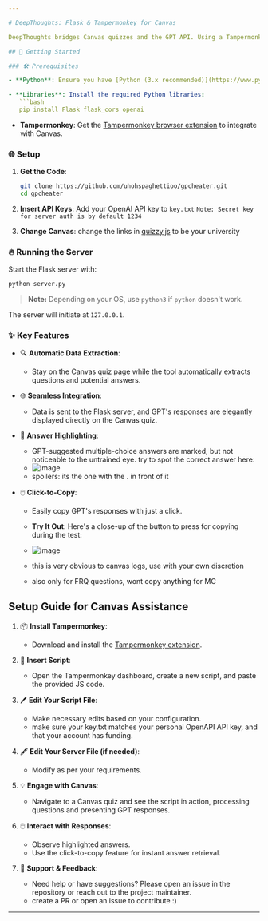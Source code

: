 ```yaml
---

# DeepThoughts: Flask & Tampermonkey for Canvas

DeepThoughts bridges Canvas quizzes and the GPT API. Using a Tampermonkey script, it captures quiz questions, processes them with the GPT model, and returns intelligent answers.

## 🚀 Getting Started

### 🛠 Prerequisites

- **Python**: Ensure you have [Python (3.x recommended)](https://www.python.org/downloads/) installed.

- **Libraries**: Install the required Python libraries:
   ```bash
   pip install Flask flask_cors openai
   ```

- **Tampermonkey**: Get the [Tampermonkey browser extension](https://www.tampermonkey.net/) to integrate with Canvas.

### 🌐 Setup

1. **Get the Code**:
   ```bash
   git clone https://github.com/uhohspaghettioo/gpcheater.git
   cd gpcheater
   ```

2. **Insert API Keys**: Add your OpenAI API key to `key.txt`
      ``` Note: Secret key for server auth is by default 1234 ```
3. **Change Canvas**: change the links in [quizzy.js](gpcheater/quizzy.user.js) to be your university

### 🔥 Running the Server

Start the Flask server with:
```bash
python server.py
```
> **Note:** Depending on your OS, use `python3` if `python` doesn't work.

The server will initiate at `127.0.0.1`.

### ✨ **Key Features**

- 🔍 **Automatic Data Extraction**: 
  - Stay on the Canvas quiz page while the tool automatically extracts questions and potential answers.
  
- 🌐 **Seamless Integration**: 
  - Data is sent to the Flask server, and GPT's responses are elegantly displayed directly on the Canvas quiz.
  
- 🌟 **Answer Highlighting**: 
  - GPT-suggested multiple-choice answers are marked, but not noticeable to the untrained eye. try to spot the correct answer here:
  - ![image](https://github.com/uhohspaghettioo/gpcheater/assets/153341004/a6964427-c6dd-4ade-967d-4a37fd088237)
  - spoilers: its the one with the . in front of it

  
- 🖱️ **Click-to-Copy**: 
  - Easily copy GPT's responses with just a click.
  
  - **Try It Out**: Here's a close-up of the button to press for copying during the test:
  - ![image](https://github.com/uhohspaghettioo/gpcheater/assets/153341004/793dc23b-0d33-4f72-9132-66ff9bb394fb)
  - this is very obvious to canvas logs, use with your own discretion
  - also only for FRQ questions, wont copy anything for MC


## Setup Guide for Canvas Assistance

1. 📦 **Install Tampermonkey**: 
    - Download and install the [Tampermonkey extension](https://www.tampermonkey.net/).

2. 📝 **Insert Script**: 
    - Open the Tampermonkey dashboard, create a new script, and paste the provided JS code.

3. 🖊️ **Edit Your Script File**:
    - Make necessary edits based on your configuration.
    - make sure your key.txt matches your personal OpenAPI API key, and that your account has funding.

4. 🖋️ **Edit Your Server File (if needed)**:
    - Modify as per your requirements.

5. 💡 **Engage with Canvas**: 
    - Navigate to a Canvas quiz and see the script in action, processing questions and presenting GPT responses.

6. 🖱️ **Interact with Responses**: 
    - Observe highlighted answers.
    - Use the click-to-copy feature for instant answer retrieval.

7. 🤝 **Support & Feedback**: 
    - Need help or have suggestions? Please open an issue in the repository or reach out to the project maintainer.
    - create a PR or open an issue to contribute :)

---
```

